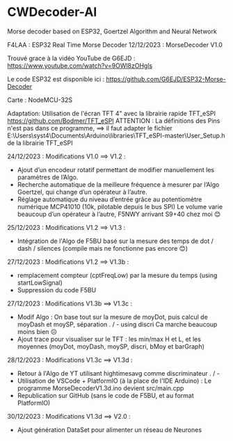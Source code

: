# CWDecoder-AI
Morse decoder based on ESP32, Goertzel Algorithm and Neural Network

 F4LAA : ESP32 Real Time Morse Decoder
 12/12/2023 : MorseDecoder V1.0
 
   Trouvé grace à la vidéo YouTube de G6EJD : https://www.youtube.com/watch?v=9OWl8zOHgls 

   Le code ESP32 est disponible ici : https://github.com/G6EJD/ESP32-Morse-Decoder

   Carte : NodeMCU-32S

   Adaptation: 
     Utilisation de l'écran TFT 4" avec la librairie rapide TFT_eSPI
     https://github.com/Bodmer/TFT_eSPI
     ATTENTION :
       La définitions des Pins n'est pas dans ce programme, 
       ==> il faut adapter le fichier E:\Users\syst4\Documents\Arduino\libraries\TFT_eSPI-master\User_Setup.h de la librairie TFT_eSPI

 24/12/2023 : Modifications V1.0 ==> V1.2 :
   - Ajout d’un encodeur rotatif permettant de modifier manuellement les paramètres de l’Algo.
   - Recherche automatique de la meilleure fréquence à mesurer par l’Algo Goertzel, qui change d’un opérateur à l’autre.
   - Réglage automatique du niveau d’entrée grâce au potentiomètre numérique MCP41010 (10k, pilotable depuis le bus SPI)
     Le volume varie beaucoup d’un opérateur à l’autre, F5NWY arrivant S9+40 chez moi 😊

 25/12/2023 : Modifications V1.2 ==> V1.3 :
   - Intégration de l'Algo de F5BU basé sur la mesure des temps de dot / dash / silences (compile mais ne fonctionne pas encore 😊)

 27/12/2023 : Modifications V1.2 ==> V1.3b :
   - remplacement compteur (cptFreqLow) par la mesure du temps (using startLowSignal)
   - Suppression du code F5BU

 27/12/2023 : Modifications V1.3b ==> V1.3c :
   - Modif Algo : On base tout sur la mesure de moyDot, puis calcul de moyDash et moySP, séparation . / - using discri
     Ca marche beaucoup moins bien ☹️
   - Ajout trace pour visualiser sur le TFT : les min/max H et L, et les moyennes (moyDot, moyDash, moySP, discri, bMoy et barGraph)

 28/12/2023 : Modifications V1.3c ==> V1.3d :
   - Retour à l'Algo de YT utilisant hightimesavg comme discriminateur . / -
   - Utilisation de VSCode + PlatformIO (à la place de l'IDE Arduino) : Le programme MorseDecoderV1.3d.ino devient src/main.cpp
   - Republication sur GitHub (sans le code de F5BU, et au format PlatformIO)

 30/12/2023 : Modifications V1.3d ==> V2.0 :
   - Ajout génération DataSet pour alimenter un réseau de Neurones
 


